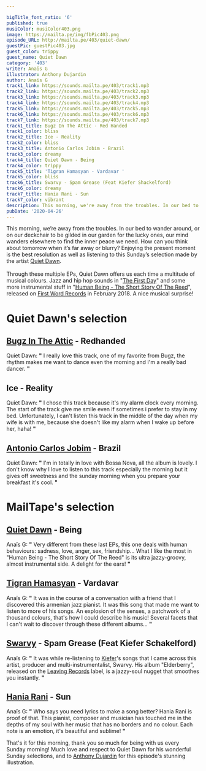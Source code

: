 ```yaml
---

bigTitle_font_ratio: '6'
published: true
musiColor: musiColor403.png
image: https://mailta.pe/img/fbPic403.png
episode_URL: http://mailta.pe/403/quiet-dawn/
guestPic: guestPic403.jpg
guest_color: trippy
guest_name: Quiet Dawn
category: '403'
writer: Anaïs G
illustrator: Anthony Dujardin
author: Anaïs G
track1_link: https://sounds.mailta.pe/403/track1.mp3
track2_link: https://sounds.mailta.pe/403/track2.mp3
track3_link: https://sounds.mailta.pe/403/track3.mp3
track4_link: https://sounds.mailta.pe/403/track4.mp3
track5_link: https://sounds.mailta.pe/403/track5.mp3
track6_link: https://sounds.mailta.pe/403/track6.mp3
track7_link: https://sounds.mailta.pe/403/track7.mp3
track1_title: Bugz In The Attic - Red Handed
track1_color: bliss
track2_title: Ice - Reality
track2_color: bliss
track3_title: Antonio Carlos Jobim - Brazil
track3_color: dreamy
track4_title: Quiet Dawn - Being
track4_color: trippy
track5_title: 'Tigran Hamasyan - Vardavar '
track5_color: bliss
track6_title: Swarvy - Spam Grease (Feat Kiefer Shackelford)
track6_color: dreamy
track7_title: Hania Rani - Sun
track7_color: vibrant
description: This morning, we're away from the troubles. In our bed to wander around, or on our deckchair to be gilded in our garden for the lucky ones, our mind wanders elsewhere to find the inner peace we need. How can you think about tomorrow when it's far away or blurry? Enjoying the present moment is the best resolution as well as listening to this Sunday's selection made by the artist Quiet Dawn.
pubDate: '2020-04-26'
---
```

 This morning, we’re away from the troubles. In our bed to wander around, or on our deckchair to be gilded in our garden for the lucky ones, our mind wanders elsewhere to find the inner peace we need. How can you think about tomorrow when it’s far away or blurry? Enjoying the present moment is the best resolution as well as listening to this Sunday’s selection made by the artist [Quiet Dawn](https://quietdawn.bandcamp.com/). 
<br><br>
Through these multiple EPs, Quiet Dawn offers us each time a multitude of musical colours. Jazz and hip hop sounds in "[The First Day](https://quietdawn.bandcamp.com/album/the-first-day)" and some more instrumental stuff in "[Human Being - The Short Story Of The Reed](https://quietdawn.bandcamp.com/album/human-being-the-short-story-of-the-reed)", released on [First Word Records](https://shop.firstwordrecords.com/) in February 2018. A nice musical surprise! 




# Quiet Dawn's selection

## [Bugz In The Attic](https://en.wikipedia.org/wiki/Bugz_in_the_Attic) - Redhanded
Quiet Dawn: **"** I really love this track, one of my favorite from Bugz, the rhythm makes me want to dance even the morning and I'm a really bad dancer. **"** 

## Ice - Reality
Quiet Dawn: **"** I chose this track because it's my alarm clock every morning. The start of the track give me smile even if sometimes i prefer to stay in my bed. Unfortunately, I can't listen this track in the middle of the day when my wife is with me, because she doesn't like my alarm when I wake up before her, haha! **"** 

## [Antonio Carlos Jobim](https://fr.wikipedia.org/wiki/Antônio_Carlos_Jobim) - Brazil
Quiet Dawn: **"** I'm in totally in love with Bossa Nova, all the album is lovely. I don't know why I love to listen to this track especially the morning but it gives off sweetness and the sunday morning when you prepare your breakfast it's cool. **"** 


# MailTape's selection

## [Quiet Dawn](https://www.facebook.com/QuietDawn) - Being
Anaïs G: **"** Very different from these last EPs, this one deals with human behaviours: sadness, love, anger, sex, friendship... What I like the most in "Human Being - The Short Story Of The Reed" is its ultra jazzy-groovy, almost instrumental side. A delight for the ears! **"** 

## [Tigran Hamasyan](https://tigranhamasyan.bandcamp.com/) - Vardavar
Anaïs G: **"** It was in the course of a conversation with a friend that I discovered this armenian jazz pianist. It was this song that made me want to listen to more of his songs. An explosion of the senses, a patchwork of a thousand colours, that's how I could describe his music! Several facets that I can't wait to discover through these different albums... **"** 

## [Swarvy](https://soundcloud.com/swarvy) - Spam Grease (Feat Kiefer Schakelford)
Anaïs G: **"** It was while re-listening to [Kiefer](https://soundcloud.com/kiefdaddy)'s songs that I came across this artist, producer and multi-instrumentalist, Swarvy. His album "Elderberry", released on the [Leaving Records](https://leavingrecords.com/) label, is a jazzy-soul nugget that smoothes you instantly. **"** 

## [Hania Rani](https://soundcloud.com/haniarani-music) - Sun 
Anaïs G: **"** Who says you need lyrics to make a song better? Hania Rani is proof of that. This pianist, composer and musician has touched me in the depths of my soul with her music that has no borders and no colour. Each note is an emotion, it's beautiful and sublime! **"** 


That's it for this morning, thank you so much for being with us every Sunday morning! Much love and respect to Quiet Dawn for his wonderful Sunday selections, and to [Anthony Dujardin](http://www.anthonydujardin.com/illustrations/) for this episode's stunning illustration.
